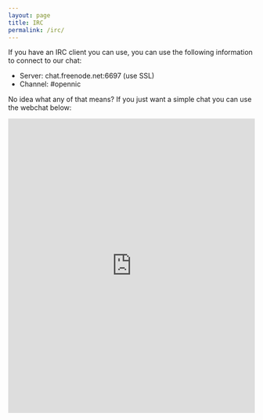 ```yaml
---
layout: page
title: IRC
permalink: /irc/
---
```


If you have an IRC client you can use, you can use the following information to connect to our chat:

- Server: chat.freenode.net:6697 (use SSL)
- Channel: #opennic

No idea what any of that means? If you just want a simple chat you can use the webchat below:

<iframe src="https://webchat.freenode.net?randomnick=1&channels=%23opennic&prompt=1&uio=d4" width="100%" height="600" frameBorder="0"></iframe>
